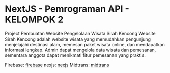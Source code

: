 # NextJS - Pemrograman API - KELOMPOK 2
Project Pembuatan Website Pengelolaan Wisata Sirah Kencong
Website Sirah Kencong adalah website wisata yang memudahkan pengunjung menjelajahi destinasi alam, 
memesan paket wisata online, dan mendapatkan informasi lengkap. Admin dapat mengelola data wisata 
dan pemesanan, sementara anggota dapat menikmati fitur pemesanan yang praktis.

Firebase: [firebase](https://console.firebase.google.com/u/0)
nexjs:    [nexjs](https://nexjs.org)
Midtrans: [midtrans](https://midtrans.com)


